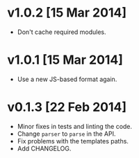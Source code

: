 
v1.0.2 [15 Mar 2014]
====================

 * Don't cache required modules.


v1.0.1 [15 Mar 2014]
====================

 * Use a new JS-based format again.


v0.1.3 [22 Feb 2014]
====================

 * Minor fixes in tests and linting the code.
 * Change `parser` to `parse` in the API.
 * Fix problems with the templates paths.
 * Add CHANGELOG.

